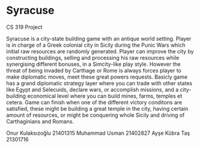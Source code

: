 # Syracuse
CS 319 Project

Syracuse is a city-state building game with an antique world setting. Player is in charge of a Greek colonial city in Sicily during the Punic Wars which initial raw resources are randomly generated. Player can improve the city by constructing buildings, selling and processing his raw resources while synergising different bonuses, in a Simcity-like play style. However the threat of being invaded by Carthage or Rome is always forces player to make diplomatic moves, meet these great powers requests. Basicly game has a grand diplomatic strategy layer where you can trade with other states like Egypt and Selecuids, declare wars, or accomplish missions, and a city-building economical level where you can build mines, farms, temples et cetera. Game can finish when one of the different victory conditons are satisfied, these might be building a great temple in the city, having certain amount of resources, or might be conquering whole Sicily and driving of Carthaginians and Romans.

Onur Kulaksızoğlu 21401315
Muhammad Usman 21402827
Ayşe Kübra Taş 21301716
